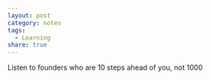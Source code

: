 ```yaml
---
layout: post
category: notes
tags:
  - Learning
share: true
---
```

Listen to founders who are 10 steps ahead of you, not 1000